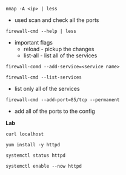```
nmap -A <ip> | less
```
- used scan and check all the ports

```
firewall-cmd --help | less
```
- important flags
	- reload - pickup the changes
	- list-all - list all of the services

```
firewall-comd --add-service=<service name>
```

```
firewall-cmd --list-services
```
- list only all of the services

```
firewall-cmd --add-port=85/tcp --permanent
```
- add all of the ports to the config

**Lab**
```
curl localhost
```

```
yum install -y httpd
```

```
systemctl status httpd
```

```
systemctl enable --now httpd
```